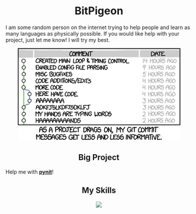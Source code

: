 <h1 align="center">BitPigeon</h1>

I am some random person on the internet trying to help people and learn as many languages as physically possible. If you would like help with your project, just let me know! I will try my best.

<center><img src="E0DE456C-43E5-4202-8626-0CFC6E7E7F33.png"></center>

<h2 align="center">Big Project</h1>

Help me with <a href="https://github.com/bitpigeon/__pynit__">__pynit__</a>!

<h2 align="center">My Skills</h2>
<p align="center">
  <img src="https://skillicons.dev/icons?i=bash,css,deno,flask,git,github,html,js,jquery,linux,md,mysql,nodejs,py,raspberrypi,regex,replit,stackoverflow,ts,unity&perline=5&theme=dark">
</p>
